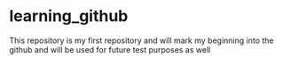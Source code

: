 # learning_github
This repository is my first repository and will mark my beginning into the github and will be used for future test purposes as well 
